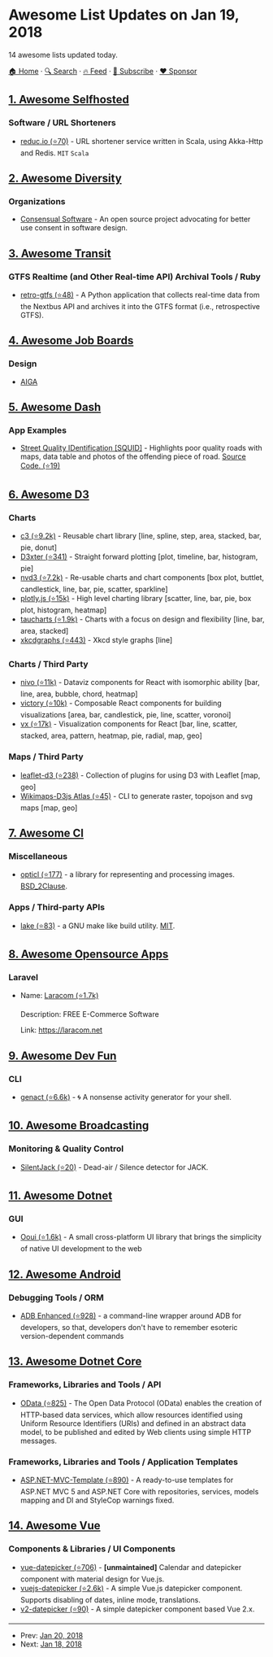 # Awesome List Updates on Jan 19, 2018

14 awesome lists updated today.

[🏠 Home](/README.md) · [🔍 Search](https://www.trackawesomelist.com/search/) · [🔥 Feed](https://www.trackawesomelist.com/rss.xml) · [📮 Subscribe](https://trackawesomelist.us17.list-manage.com/subscribe?u=d2f0117aa829c83a63ec63c2f&id=36a103854c) · [❤️  Sponsor](https://github.com/sponsors/theowenyoung)



## [1. Awesome Selfhosted](/content/awesome-selfhosted/awesome-selfhosted/README.md)

### Software / URL Shorteners

*   [reduc.io (⭐70)](https://github.com/ziyasal/reducio) - URL shortener service written in Scala, using Akka-Http and Redis. `MIT` `Scala`

## [2. Awesome Diversity](/content/folkswhocode/awesome-diversity/README.md)

### Organizations

*   [Consensual Software](http://consensualsoftware.com/) - An open source project advocating for better use consent in software design.

## [3. Awesome Transit](/content/CUTR-at-USF/awesome-transit/README.md)

### GTFS Realtime (and Other Real-time API) Archival Tools / Ruby

*   [retro-gtfs (⭐48)](https://github.com/SAUSy-Lab/retro-gtfs) - A Python application that collects real-time data from the Nextbus API and archives it into the GTFS format (i.e., retrospective GTFS).

## [4. Awesome Job Boards](/content/tramcar/awesome-job-boards/README.md)

### Design

*   [AIGA](https://designjobs.aiga.org/)

## [5. Awesome Dash](/content/ucg8j/awesome-dash/README.md)

### App Examples

*   [Street Quality IDentification \[SQUID\]](https://squid-syracuse.herokuapp.com/) - Highlights poor quality roads with maps, data table and photos of the offending piece of road. [Source Code. (⭐19)](https://github.com/amyoshino/SQUID-Syracuse-Dashboard)

## [6. Awesome D3](/content/wbkd/awesome-d3/README.md)

### Charts

*   [c3 (⭐9.2k)](https://github.com/c3js/c3) - Reusable chart library \[line, spline, step, area, stacked, bar, pie, donut]
*   [D3xter (⭐341)](https://github.com/NathanEpstein/D3xter) - Straight forward plotting \[plot, timeline, bar, histogram, pie]
*   [nvd3 (⭐7.2k)](https://github.com/novus/nvd3) - Re-usable charts and chart components \[box plot, buttlet, candlestick, line, bar, pie, scatter, sparkline]
*   [plotly.js (⭐15k)](https://github.com/plotly/plotly.js/) - High level charting library \[scatter, line, bar, pie, box plot, histogram, heatmap]
*   [taucharts (⭐1.9k)](https://github.com/TargetProcess/tauCharts) - Charts with a focus on design and flexibility \[line, bar, area, stacked]
*   [xkcdgraphs (⭐443)](https://github.com/imkevinxu/xkcdgraphs) - Xkcd style graphs \[line]

### Charts / Third Party

*   [nivo (⭐11k)](https://github.com/plouc/nivo) - Dataviz components for React with isomorphic ability \[bar, line, area, bubble, chord, heatmap]
*   [victory (⭐10k)](https://github.com/FormidableLabs/victory) - Composable React components for building visualizations \[area, bar, candlestick, pie, line, scatter, voronoi]
*   [vx (⭐17k)](https://github.com/hshoff/vx) - Visualization components for React \[bar, line, scatter, stacked, area, pattern, heatmap, pie, radial, map, geo]

### Maps / Third Party

*   [leaflet-d3 (⭐238)](https://github.com/Asymmetrik/leaflet-d3) - Collection of plugins for using D3 with Leaflet \[map, geo]
*   [Wikimaps-D3js Atlas (⭐45)](https://github.com/WikimapsAtlas/WikimapsAtlas-generator) - CLI to generate raster, topojson and svg maps \[map, geo]

## [7. Awesome Cl](/content/CodyReichert/awesome-cl/README.md)

### Miscellaneous

*   [opticl (⭐177)](https://github.com/slyrus/opticl) - a library for representing and processing images. [BSD\_2Clause](https://directory.fsf.org/wiki/License:BSD_2Clause).

### Apps / Third-party APIs

*   [lake (⭐83)](https://github.com/takagi/lake) - a GNU make like build utility. [MIT](https://opensource.org/licenses/MIT).

## [8. Awesome Opensource Apps](/content/unicodeveloper/awesome-opensource-apps/README.md)

### Laravel

- Name: [Laracom (⭐1.7k)](https://github.com/jsdecena/laracom)

  Description: FREE E-Commerce Software

  Link: <https://laracom.net>



## [9. Awesome Dev Fun](/content/mislavcimpersak/awesome-dev-fun/README.md)

### CLI

*   [genact (⭐6.6k)](https://github.com/svenstaro/genact) - 🌀 A nonsense activity generator for your shell.

## [10. Awesome Broadcasting](/content/ebu/awesome-broadcasting/README.md)

### Monitoring & Quality Control

*   [SilentJack (⭐20)](https://github.com/njh/silentjack) - Dead-air / Silence detector for JACK.

## [11. Awesome Dotnet](/content/quozd/awesome-dotnet/README.md)

### GUI

*   [Ooui (⭐1.6k)](https://github.com/praeclarum/Ooui) - A small cross-platform UI library that brings the simplicity of native UI development to the web

## [12. Awesome Android](/content/JStumpp/awesome-android/README.md)

### Debugging Tools / ORM

*   [ADB Enhanced (⭐928)](https://github.com/ashishb/adb-enhanced) - a command-line wrapper around ADB for developers, so that, developers don't have to remember esoteric version-dependent commands

## [13. Awesome Dotnet Core](/content/thangchung/awesome-dotnet-core/README.md)

### Frameworks, Libraries and Tools / API

*   [OData (⭐825)](https://github.com/OData/WebApi/tree/feature/netcore) - The Open Data Protocol (OData) enables the creation of HTTP-based data services, which allow resources identified using Uniform Resource Identifiers (URIs) and defined in an abstract data model, to be published and edited by Web clients using simple HTTP messages.

### Frameworks, Libraries and Tools / Application Templates

*   [ASP.NET-MVC-Template (⭐890)](https://github.com/NikolayIT/ASP.NET-MVC-Template) - A ready-to-use templates for ASP.NET MVC 5 and ASP.NET Core with repositories, services, models mapping and DI and StyleCop warnings fixed.

## [14. Awesome Vue](/content/vuejs/awesome-vue/README.md)

### Components & Libraries / UI Components

*   [vue-datepicker (⭐706)](https://github.com/hilongjw/vue-datepicker) - **\[unmaintained]** Calendar and datepicker component with material design for Vue.js.
*   [vuejs-datepicker (⭐2.6k)](https://github.com/charliekassel/vuejs-datepicker) - A simple Vue.js datepicker component. Supports disabling of dates, inline mode, translations.
*   [v2-datepicker (⭐90)](https://github.com/dwqs/v2-datepicker) - A simple datepicker component based Vue 2.x.

---

- Prev: [Jan 20, 2018](/content/2018/01/20/README.md)
- Next: [Jan 18, 2018](/content/2018/01/18/README.md)